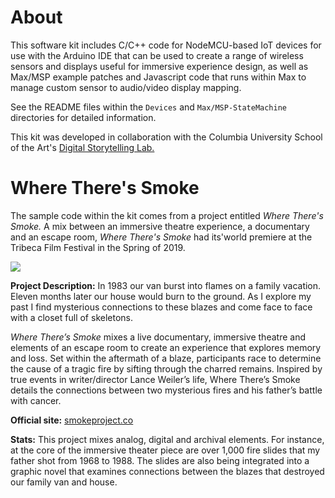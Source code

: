 # About

This software kit includes C/C++ code for NodeMCU-based IoT devices for use with the Arduino IDE that can be used to create a range of wireless sensors and displays useful for immersive experience design, as well as Max/MSP example patches and Javascript code that runs within Max to manage custom sensor to audio/video display mapping.

See the README files within the `Devices` and `Max/MSP-StateMachine` directories for detailed information. 

This kit was developed in collaboration with the Columbia University School of the Art's <a href="http://digitalstorytellinglab.com">Digital Storytelling Lab.</a> 


# Where There's Smoke

The sample code within the kit comes from a project entitled <i>Where There's Smoke.</i> A mix between an immersive theatre experience, a documentary and an escape room, <i>Where There's Smoke</i> had its'world premiere at the Tribeca Film Festival in the Spring of 2019. 

<img src="https://www.indiewire.com/wp-content/uploads/2019/05/wheretheresmoke.jpg?resize=800,450">

<b>Project Description:</b> In 1983 our van burst into flames on a family vacation. Eleven months later our house would burn to the ground. As I explore my past I find mysterious connections to these blazes and come face to face with a closet full of skeletons.

<i>Where There’s Smoke</i> mixes a live documentary, immersive theatre and elements of an escape room to create an experience that explores memory and loss. Set within the aftermath of a blaze, participants race to determine the cause of a tragic fire by sifting through the charred remains. Inspired by true events in writer/director Lance Weiler’s life, Where There’s Smoke details the connections between two mysterious fires and his father’s battle with cancer.

<b>Official site:</b> <a href="http://smokeproject.co">smokeproject.co</a>

<b>Stats:</b> This project mixes analog, digital and archival elements. For instance, at the core of the immersive theater piece are over 1,000 fire slides that my father shot from 1968 to 1988. The slides are also being integrated into a graphic novel that examines connections between the blazes that destroyed our family van and house.
